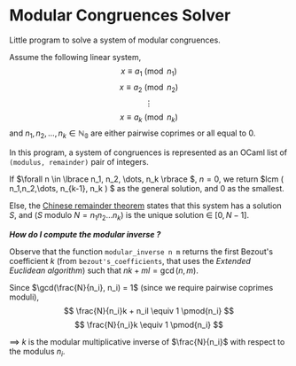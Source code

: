 # Modular Congruences Solver
Little program to solve a system of modular congruences.

Assume the following linear system,
$$x \equiv a_1 \pmod{n_1}$$
$$x \equiv a_2 \pmod{n_2}$$
$$\vdots$$
$$x \equiv a_k \pmod{n_k}$$
and $n_1, n_2, \dots, n_k \in \mathbb{N_0}$ are either pairwise coprimes or all equal to $0$.

In this program, a system of congruences is represented as an OCaml list of `(modulus, remainder)` pair of integers.

If $\forall n \in \lbrace  n_1, n_2, \dots, n_k \rbrace $, $n = 0$, we return $lcm ( n_1,n_2,\dots, n_{k-1}, n_k ) $ as the general solution, and $0$ as the smallest.

Else, the [Chinese remainder theorem](https://brilliant.org/wiki/chinese-remainder-theorem/) states that this system has a solution $S$, and ($S$ modulo $N = n_1 n_2 \dots n_k$) is the unique solution $\in$ $[0, N-1]$.

***How do I compute the modular inverse ?***

Observe that the function `modular_inverse n m` returns the first Bezout's coefficient $k$ (from `bezout's_coefficients`, that uses the *Extended Euclidean algorithm*) such that $nk + ml = \gcd(n, m)$.

Since $\gcd(\frac{N}{n_i}, n_i) = 1$ (since we require pairwise coprimes moduli),
$$ \frac{N}{n_i}k + n_il \equiv 1 \pmod{n_i} $$
$$ \frac{N}{n_i}k \equiv 1 \pmod{n_i} $$

$\implies$ $k$ is the modular multiplicative inverse of $\frac{N}{n_i}$ with respect to the modulus $n_i$.
